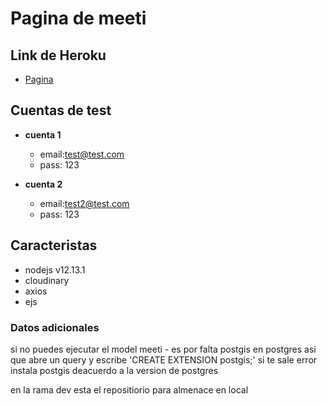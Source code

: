# Pagina de meeti

## Link de Heroku
* [Pagina](https://meeti-gepres.herokuapp.com/)

## Cuentas de test
* **cuenta 1**
  * email:test@test.com
  * pass: 123

* **cuenta 2**
  * email:test2@test.com
  * pass: 123


## Caracteristas

* nodejs v12.13.1
* cloudinary
* axios
* ejs


### Datos adicionales

si no puedes ejecutar el model meeti - es por falta postgis en postgres
asi que abre un query y escribe 'CREATE EXTENSION postgis;'
si te sale error instala postgis deacuerdo a la version de postgres


en la rama dev esta el repositiorio para almenace en local